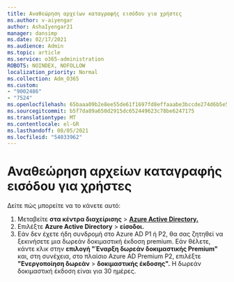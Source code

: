 ```yaml
---
title: Αναθεώρηση αρχείων καταγραφής εισόδου για χρήστες
ms.author: v-aiyengar
author: AshaIyengar21
manager: dansimp
ms.date: 02/17/2021
ms.audience: Admin
ms.topic: article
ms.service: o365-administration
ROBOTS: NOINDEX, NOFOLLOW
localization_priority: Normal
ms.collection: Adm_O365
ms.custom:
- "9002486"
- "7524"
ms.openlocfilehash: 65baaa09b2e8ee55de61f1697fd8effaaabe3bccde274d6b5e5ab2382bdca8c8
ms.sourcegitcommit: b5f7da89a650d2915dc652449623c78be6247175
ms.translationtype: MT
ms.contentlocale: el-GR
ms.lasthandoff: 08/05/2021
ms.locfileid: "54033962"
---
```

# <a name="review-sign-in-logs-for-users"></a>Αναθεώρηση αρχείων καταγραφής εισόδου για χρήστες

Δείτε πώς μπορείτε να το κάνετε αυτό:

1. Μεταβείτε **στα κέντρα διαχείρισης**  >  **[Azure Active Directory.](https://go.microsoft.com/fwlink/p/?linkid=2067268)**
1. Επιλέξτε **Azure Active Directory**  >  **είσοδοι.**
1. Εάν δεν έχετε ήδη συνδρομή στο Azure AD P1 ή P2, θα σας ζητηθεί να ξεκινήσετε μια δωρεάν δοκιμαστική έκδοση premium. Εάν θέλετε, κάντε κλικ στην **επιλογή "Έναρξη δωρεάν δοκιμαστικής Premium"** και, στη συνέχεια, στο πλαίσιο Azure AD Premium P2, επιλέξτε **"Ενεργοποίηση δωρεάν**  >  **δοκιμαστικής έκδοσης".** Η δωρεάν δοκιμαστική έκδοση είναι για 30 ημέρες.